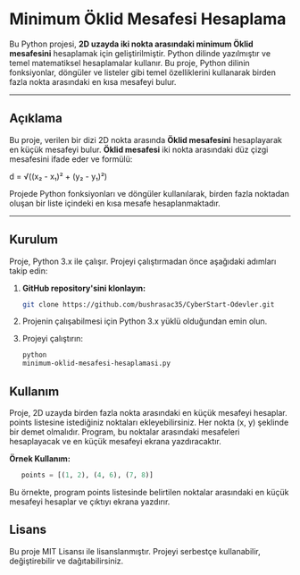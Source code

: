 # Minimum Öklid Mesafesi Hesaplama

Bu Python projesi, **2D uzayda iki nokta arasındaki minimum Öklid mesafesini** hesaplamak için geliştirilmiştir. Python dilinde yazılmıştır ve temel matematiksel hesaplamalar kullanır. Bu proje, Python dilinin fonksiyonlar, döngüler ve listeler gibi temel özelliklerini kullanarak birden fazla nokta arasındaki en kısa mesafeyi bulur.

---

## Açıklama

Bu proje, verilen bir dizi 2D nokta arasında **Öklid mesafesini** hesaplayarak en küçük mesafeyi bulur. **Öklid mesafesi** iki nokta arasındaki düz çizgi mesafesini ifade eder ve formülü:

d = √((x₂ - x₁)² + (y₂ - y₁)²)

Projede Python fonksiyonları ve döngüler kullanılarak, birden fazla noktadan oluşan bir liste içindeki en kısa mesafe hesaplanmaktadır.

---

## Kurulum
Proje, Python 3.x ile çalışır. Projeyi çalıştırmadan önce aşağıdaki adımları takip edin:

1. **GitHub repository'sini klonlayın:**
   ```bash
   git clone https://github.com/bushrasac35/CyberStart-Odevler.git
2. Projenin çalışabilmesi için Python 3.x yüklü olduğundan emin olun.

3. Projeyi çalıştırın:
   ```bash
   python
   minimum-oklid-mesafesi-hesaplamasi.py
   
## Kullanım
Proje, 2D uzayda birden fazla nokta arasındaki en küçük mesafeyi hesaplar. points listesine istediğiniz noktaları ekleyebilirsiniz. Her nokta (x, y) şeklinde bir demet olmalıdır. Program, bu noktalar arasındaki mesafeleri hesaplayacak ve en küçük mesafeyi ekrana yazdıracaktır.

**Örnek Kullanım:**
   ```python
      points = [(1, 2), (4, 6), (7, 8)]
   ```
Bu örnekte, program points listesinde belirtilen noktalar arasındaki en küçük mesafeyi hesaplar ve çıktıyı ekrana yazdırır.

## Lisans
Bu proje MIT Lisansı ile lisanslanmıştır. Projeyi serbestçe kullanabilir, değiştirebilir ve dağıtabilirsiniz.

